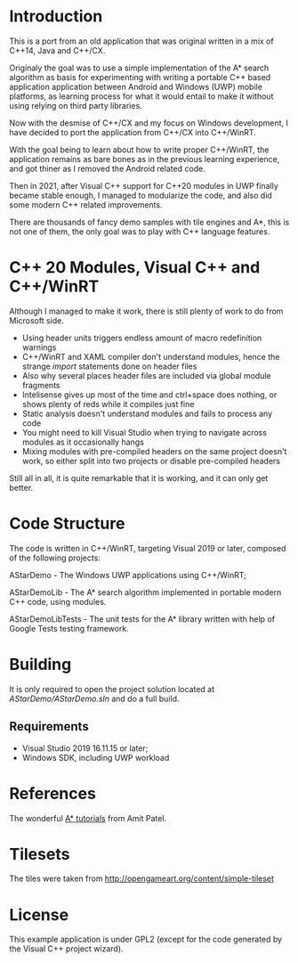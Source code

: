 # Introduction

This is a port from an old application that was original written in a mix of C++14, Java and C++/CX.

Originaly the goal was to use a simple implementation of the A* search algorithm as basis for
experimenting with writing a portable C++ based application application between
Android and Windows (UWP) mobile platforms, as learning process for what it would entail to make it
without using relying on third party libraries.

Now with the desmise of C++/CX and my focus on Windows development, I have decided to port the application from
C++/CX into C++/WinRT.

With the goal being to learn about how to write proper C++/WinRT, the application remains as bare bones as in the
previous learning experience, and got thiner as I removed the Android related code.

Then in 2021, after Visual C++ support for C++20 modules in UWP finally became stable enough, I managed to modularize
the code, and also did some modern C++ related improvements.

There are thousands of fancy demo samples with tile engines and A*, this is not one of them,
the only goal was to play with C++ language features.

# C++ 20 Modules, Visual C++ and C++/WinRT

Although I managed to make it work, there is still plenty of work to do from Microsoft side.

* Using header units triggers endless amount of macro redefinition warnings
* C++/WinRT and XAML compiler don't understand modules, hence the strange _import_ statements done on header files
* Also why several places header files are included via global module fragments
* Intelisense gives up most of the time and ctrl+space does nothing, or shows plenty of reds while it compiles just fine
* Static analysis doesn't understand modules and fails to process any code
* You might need to kill Visual Studio when trying to navigate across modules as it occasionally hangs
* Mixing modules with pre-compiled headers on the same project doesn't work, so either split into two projects or disable pre-compiled headers

Still all in all, it is quite remarkable that it is working, and it can only get better.

# Code Structure

The code is written in C++/WinRT, targeting Visual 2019 or later, composed of the following projects:

AStarDemo - The Windows UWP applications using C++/WinRT;

AStarDemoLib - The A* search algorithm implemented in portable modern C++ code, using modules.

AStarDemoLibTests - The unit tests for the A* library written with help of Google Tests testing framework.

# Building

It is only required to open the project solution located at *AStarDemo/AStarDemo.sln* and do a full build.

## Requirements
* Visual Studio 2019 16.11.15 or later;
* Windows SDK, including UWP workload

# References

The wonderful [A* tutorials](http://theory.stanford.edu/~amitp/GameProgramming/) from Amit Patel.

# Tilesets

The tiles were taken from http://opengameart.org/content/simple-tileset

# License

This example application is under GPL2 (except for the code generated by the Visual C++ project wizard).